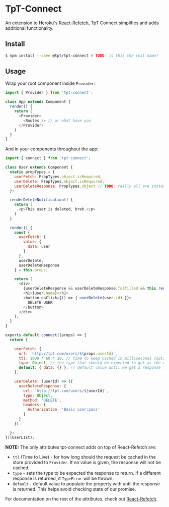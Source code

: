 # TpT-Connect

An extension to Heroku's
[React-Refetch](https://github.com/heroku/react-refetch), TpT Connect
simplifies and adds additional functionality.

## Install

```Bash
$ npm install --save @tpt/tpt-connect # TODO: is this the real name?
```

## Usage

Wrap your root component inside `Provider`:

```JavaScript
import { Provider } from 'tpt-connect';

class App extends Component {
  render() {
    return (
      <Provider>
        <Routes /> // or what have you
      </Provider>
    )
  }
}
```

And in your components throughout the app:

```JavaScript
import { connect } from 'tpt-connect';

class User extends Component {
  static propTypes = {
    userFetch: PropTypes.object.isRequired,
    userDelete: PropTypes.object.isRequired,
    userDeleteResponse: PropTypes.object // TODO: really all are instances of PromiseState
  };

  renderDeleteNotification() {
    return (
      <p>This user is deleted, brah.</p>
    )
  }

  render() {
    const {
      userFetch: {
        value: {
          data: user
        }
      },
      userDelete,
      userDeleteResponse
    } = this.props;

    return (
      <div>
        {userDeleteResponse && userDeleteResponse.fulfilled && this.renderDeleteNotification()}
        <h1>{user.name}</h1>
        <button onClick={() => { userDelete(user.id) }}>
          DELETE USER
        </button>
      </div>
    );
  }
}

exports default connect((props) => {
  return {

    userFetch: {
      url: `http://tpt.com/users/${props.userId}`,
      ttl: 1000 * 60 * 10, // time to keep cached in milliseconds (optional)
      type: Object, // the type that should be expected to get as the response (optional)
      default: { data: {} }, // default value until we get a response from the server (optional)
    },

    userDelete: (userId) => ({
      userDeleteResponse: {
        url: `http://tpt.com/users/${userId}`,
        type: Object,
        method: 'DELETE',
        headers: {
          Authorization: 'Basic user:pass'
        }
      }
    })

  };
})(UserLIst);
```

**NOTE:** The only attributes tpt-connect adds on top of React-Refetch are:

- `ttl` (Time to Live) - for how long should the request be cached in the store
  provided to `Provider`. If no value is given, the response will not be cached.
- `type` - sets the type to be expected the response to return. If a different
  response is returned, it `TypeError` will be thrown.
- `default` - default value to populate the property with until the response is
  returned. This helps avoid checking state of our promise.

For documentation on the rest of the attributes, check out
[React-Refetch](https://github.com/heroku/react-refetch).

